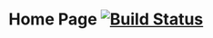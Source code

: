 # Home Page [![Build Status](https://travis-ci.org/arjunrao87/arjunrao87.github.io.svg?branch=master)](https://travis-ci.org/arjunrao87/arjunrao87.github.io)
